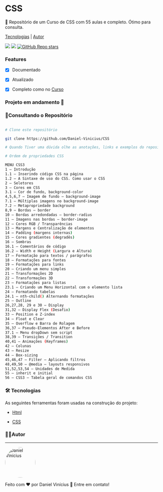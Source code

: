 # CSS

🎨 Repositório de um Curso de CSS com 55 aulas e completo. 
Ótimo para consulta.
  
[Tecnologias](#tecnologias) | [Autor](#autor)

![](https://img.shields.io/badge/license-MIT-green)
![](https://img.shields.io/badge/languege-Portuguese-yellow)
[![GitHub Repo stars](https://img.shields.io/github/stars/Daniel-Vinicius/CSS?style=social)](https://github.com/Daniel-Vinicius/CSS/stargazers)

### Features

- [x] Documentado

- [x] Atualizado

- [x] Completo como no [Curso](https://youtube.com/playlist?list=PLx4x_zx8csUi47Bnugpk78nqJN6rYvEnV)

  

<!-- Coloque o status do projeto -->

<h4  align="center">

### Projeto em andamento 📢
</h4>

### 📀Consultando o Repositório<a id="rodando"></a>

````bash

# Clone este repositório

git clone https://github.com/Daniel-Vinicius/CSS

# Quando Tiver uma dúvida olhe as anotações, links e exemplos do repositório

# Ordem de propriedades CSS

MENU CSS3
1 – Introdução
1.1 – Inserindo código CSS na página
1.2 – A Sintaxe de uso do CSS. Como usar o CSS
2 – Seletores
3 – Cores em CSS
3.1 – Cor de fundo, background-color
4,5,6,7 – Imagem de fundo – background-image
7.1 – Múltiplas imagens no background-image
7.2 – Metapropriedade background
8,9 – Bordas – border
10 – Bordas arredondadas – border-radius
11 – Imagens nas bordas – border-image
12 – Cores RGB / Transparências
13 – Margens e Centralização de elementos
14 – Padding (margens internas)
15 – Cores gradientes (degradês)
16 – Sombras
16.1 – Comentários de código
16.2 – Width e Height (Largura e Altura)
17 – Formatação para textos / parágrafos
18 – Formatações para fontes
19 – Formatações para links
20 – Criando um menu simples
21 – Transformações 2D
22 – Transformações 3D
23 – Formatações para listas
23.1 – Criando um Menu Horizontal com o elemento lista
24 – Formatando tabelas
24.1 – nth-child() Alternando formatações
25 – Outline
26,27,28, 29 e 30 – Display
31,32 – Display Flex (Desafio)
33 – Position e Z-index
34 – Float e Clear
35 – Overflow e Barra de Rolagem
36,37 – Pseudo-Elementos After e Before
37.1 – Menu dropDown sem script
38,39 – Transições / Transition
40,41 – Animações (Keyframes)
42 – Colunas
43 – Resize
44 – Box-sizing
45,46,47 – Filter – Aplicando filtros
48,49,50 – @media – layouts responsivos
51,52,53,54 – Unidades de Medida
55 – inherit e initial
56 – CSS3 – Tabela geral de comandos CSS

````
 

<!-- Altere as Tecnologias -->

### 🛠 Tecnologias<a id="tecnologias"></a>

As seguintes ferramentas foram usadas na construção do projeto:

- [Html](https://developer.mozilla.org/pt-BR/docs/Web/HTML)

- [CSS](https://developer.mozilla.org/pt-BR/docs/Web/CSS) 
  

### 👨‍💻Autor <a id="autor"> </a>

  

---

<a  href="https://github.com/Daniel-Vinicius"  style="text-decoration: none;">

<img  style="border-radius: 50%;"  src="https://avatars0.githubusercontent.com/u/66279500?s=460&u=03d962bd1fda436ca49d4bbfbf2f30bdd566221d&v=4"  width="100px;"  alt="Daniel Vinícius"/>

  

<br />

<span> Feito com ❤️ por Daniel Vinícius 👋 Entre em contato! </span>

</a>
